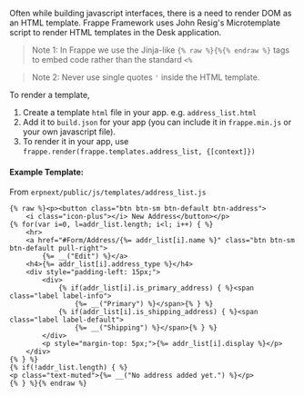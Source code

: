 Often while building javascript interfaces, there is a need to render DOM as an HTML template. Frappe Framework uses John Resig's Microtemplate script to render HTML templates in the Desk application.

> Note 1: In Frappe we use the Jinja-like `{% raw %}{%{% endraw %}` tags to embed code rather than the standard `<%`

> Note 2: Never use single quotes `'` inside the HTML template.

To render a template,

1. Create a template `html` file in your app. e.g. `address_list.html`
1. Add it to `build.json` for your app (you can include it in `frappe.min.js` or your own javascript file).
1. To render it in your app, use `frappe.render(frappe.templates.address_list, {[context]})`

#### Example Template:

From `erpnext/public/js/templates/address_list.js`

	{% raw %}<p><button class="btn btn-sm btn-default btn-address">
	    <i class="icon-plus"></i> New Address</button></p>
	{% for(var i=0, l=addr_list.length; i<l; i++) { %}
	    <hr>
	    <a href="#Form/Address/{%= addr_list[i].name %}" class="btn btn-sm btn-default pull-right">
	        {%= __("Edit") %}</a>
	    <h4>{%= addr_list[i].address_type %}</h4>
	    <div style="padding-left: 15px;">
	        <div>
        	    {% if(addr_list[i].is_primary_address) { %}<span class="label label-info">
	                {%= __("Primary") %}</span>{% } %}
	            {% if(addr_list[i].is_shipping_address) { %}<span class="label label-default">
        	        {%= __("Shipping") %}</span>{% } %}
	        </div>
	        <p style="margin-top: 5px;">{%= addr_list[i].display %}</p>
	    </div>
	{% } %}
	{% if(!addr_list.length) { %}
	<p class="text-muted">{%= __("No address added yet.") %}</p>
	{% } %}{% endraw %}


<!-- markdown -->